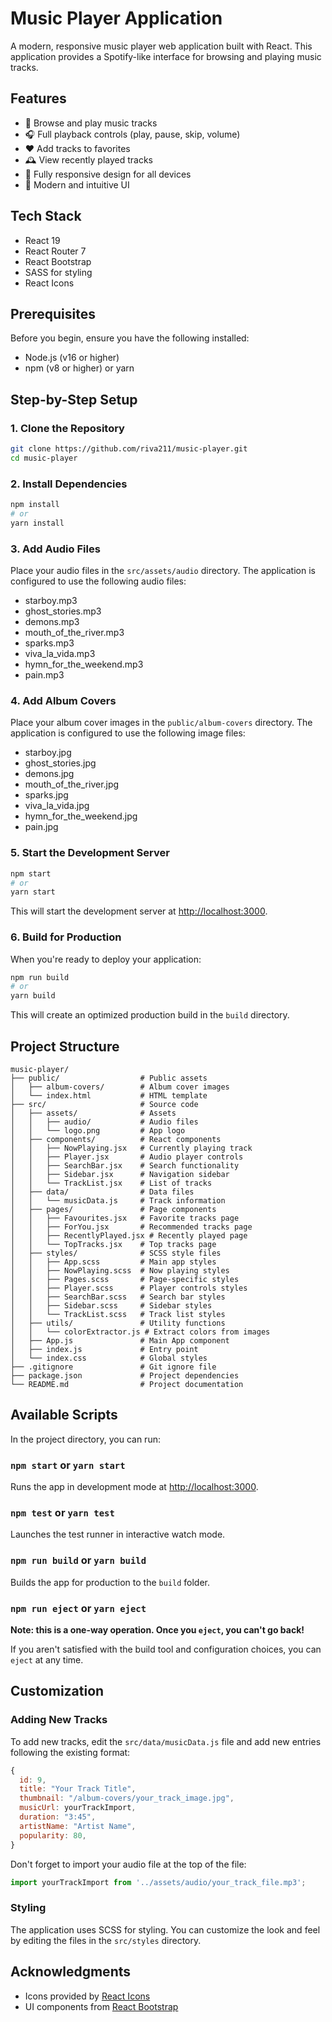 # Music Player Application

A modern, responsive music player web application built with React. This application provides a Spotify-like interface for browsing and playing music tracks.


## Features

- 🎵 Browse and play music tracks
- 🎧 Full playback controls (play, pause, skip, volume)
- ❤️ Add tracks to favorites
- 🕰️ View recently played tracks
- 📱 Fully responsive design for all devices
- 🎨 Modern and intuitive UI

## Tech Stack

- React 19
- React Router 7
- React Bootstrap
- SASS for styling
- React Icons

## Prerequisites

Before you begin, ensure you have the following installed:
- Node.js (v16 or higher)
- npm (v8 or higher) or yarn

## Step-by-Step Setup

### 1. Clone the Repository

```bash
git clone https://github.com/riva211/music-player.git
cd music-player
```

### 2. Install Dependencies

```bash
npm install
# or
yarn install
```

### 3. Add Audio Files

Place your audio files in the `src/assets/audio` directory. The application is configured to use the following audio files:

- starboy.mp3
- ghost_stories.mp3
- demons.mp3
- mouth_of_the_river.mp3
- sparks.mp3
- viva_la_vida.mp3
- hymn_for_the_weekend.mp3
- pain.mp3

### 4. Add Album Covers

Place your album cover images in the `public/album-covers` directory. The application is configured to use the following image files:

- starboy.jpg
- ghost_stories.jpg
- demons.jpg
- mouth_of_the_river.jpg
- sparks.jpg
- viva_la_vida.jpg
- hymn_for_the_weekend.jpg
- pain.jpg

### 5. Start the Development Server

```bash
npm start
# or
yarn start
```

This will start the development server at [http://localhost:3000](http://localhost:3000).

### 6. Build for Production

When you're ready to deploy your application:

```bash
npm run build
# or
yarn build
```

This will create an optimized production build in the `build` directory.

## Project Structure

```
music-player/
├── public/                  # Public assets
│   ├── album-covers/        # Album cover images
│   └── index.html           # HTML template
├── src/                     # Source code
│   ├── assets/              # Assets
│   │   ├── audio/           # Audio files
│   │   └── logo.png         # App logo
│   ├── components/          # React components
│   │   ├── NowPlaying.jsx   # Currently playing track
│   │   ├── Player.jsx       # Audio player controls
│   │   ├── SearchBar.jsx    # Search functionality
│   │   ├── Sidebar.jsx      # Navigation sidebar
│   │   └── TrackList.jsx    # List of tracks
│   ├── data/                # Data files
│   │   └── musicData.js     # Track information
│   ├── pages/               # Page components
│   │   ├── Favourites.jsx   # Favorite tracks page
│   │   ├── ForYou.jsx       # Recommended tracks page
│   │   ├── RecentlyPlayed.jsx # Recently played page
│   │   └── TopTracks.jsx    # Top tracks page
│   ├── styles/              # SCSS style files
│   │   ├── App.scss         # Main app styles
│   │   ├── NowPlaying.scss  # Now playing styles
│   │   ├── Pages.scss       # Page-specific styles
│   │   ├── Player.scss      # Player controls styles
│   │   ├── SearchBar.scss   # Search bar styles
│   │   ├── Sidebar.scss     # Sidebar styles
│   │   └── TrackList.scss   # Track list styles
│   ├── utils/               # Utility functions
│   │   └── colorExtractor.js # Extract colors from images
│   ├── App.js               # Main App component
│   ├── index.js             # Entry point
│   └── index.css            # Global styles
├── .gitignore               # Git ignore file
├── package.json             # Project dependencies
└── README.md                # Project documentation
```

## Available Scripts

In the project directory, you can run:

### `npm start` or `yarn start`

Runs the app in development mode at [http://localhost:3000](http://localhost:3000).

### `npm test` or `yarn test`

Launches the test runner in interactive watch mode.

### `npm run build` or `yarn build`

Builds the app for production to the `build` folder.

### `npm run eject` or `yarn eject`

**Note: this is a one-way operation. Once you `eject`, you can't go back!**

If you aren't satisfied with the build tool and configuration choices, you can `eject` at any time.

## Customization

### Adding New Tracks

To add new tracks, edit the `src/data/musicData.js` file and add new entries following the existing format:

```javascript
{
  id: 9,
  title: "Your Track Title",
  thumbnail: "/album-covers/your_track_image.jpg",
  musicUrl: yourTrackImport,
  duration: "3:45",
  artistName: "Artist Name",
  popularity: 80,
}
```

Don't forget to import your audio file at the top of the file:

```javascript
import yourTrackImport from '../assets/audio/your_track_file.mp3';
```

### Styling

The application uses SCSS for styling. You can customize the look and feel by editing the files in the `src/styles` directory.



## Acknowledgments

- Icons provided by [React Icons](https://react-icons.github.io/react-icons/)
- UI components from [React Bootstrap](https://react-bootstrap.github.io/)
